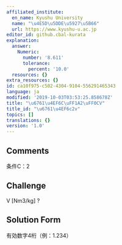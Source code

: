 ```yaml
---
affiliated_institute:
  en_name: Kyushu University
  name: "\u4E5D\u5DDE\u5927\u5B66"
  url: https://www.kyushu-u.ac.jp
editor_id: github.cbal-kurata
explanation:
  answer:
    Numeric:
      number: '8.611'
      tolerance:
        percent: '10.0'
  resources: {}
extra_resources: {}
id: ca10f975-c502-4304-9104-556291465343
language: ja
modified: '2019-10-03T03:53:25.858678Z'
title: "\u6761\u4EF6C\uFF1A2\uFF0CV"
title_id: "\u6761\u4EF6c2v"
topics: []
translations: {}
version: '1.0'
---
```


## Comments
条件C：2

## Challenge
V [Nm3/kg] ?

## Solution Form
有効数字4桁（例：1.234）




